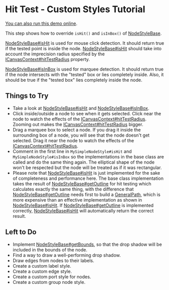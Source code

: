 <!--
 //////////////////////////////////////////////////////////////////////////////
 // @license
 // This demo file is part of yFiles for HTML 2.3.0.3.
 // Use is subject to license terms.
 //
 // Copyright (c) 2000-2020 by yWorks GmbH, Vor dem Kreuzberg 28,
 // 72070 Tuebingen, Germany. All rights reserved.
 //
 //////////////////////////////////////////////////////////////////////////////
-->
# Hit Test - Custom Styles Tutorial

[You can also run this demo online](https://live.yworks.com/demos/02-tutorial-custom-styles/05-hit-test/index.html).

This step shows how to override `isHit()` and `isInBox()` of [NodeStyleBase](https://docs.yworks.com/yfileshtml/#/api/NodeStyleBase).

[NodeStyleBase#isHit](https://docs.yworks.com/yfileshtml/#/api/NodeStyleBase#isHit) is used for mouse click detection. It should return true if the tested point is inside the node. [NodeStyleBase#isHit](https://docs.yworks.com/yfileshtml/#/api/NodeStyleBase#isHit) should take into account the imprecision radius specified by the [ICanvasContext#hitTestRadius](https://docs.yworks.com/yfileshtml/#/api/ICanvasContext#hitTestRadius) property.

[NodeStyleBase#isInBox](https://docs.yworks.com/yfileshtml/#/api/NodeStyleBase#isInBox) is used for marquee detection. It should return true if the node intersects with the "tested" box or lies completely inside. Also, it should be true if the "tested box" lies completely inside the node.

## Things to Try

- Take a look at [NodeStyleBase#isHit](https://docs.yworks.com/yfileshtml/#/api/NodeStyleBase#isHit) and [NodeStyleBase#isInBox](https://docs.yworks.com/yfileshtml/#/api/NodeStyleBase#isInBox).
- Click inside/outside a node to see when it gets selected. Click near the node to watch the effects of the [ICanvasContext#hitTestRadius](https://docs.yworks.com/yfileshtml/#/api/ICanvasContext#hitTestRadius). Zooming out makes the [ICanvasContext#hitTestRadius](https://docs.yworks.com/yfileshtml/#/api/ICanvasContext#hitTestRadius) bigger.
- Drag a marquee box to select a node. If you drag it inside the surrounding box of a node, you will see that the node doesn't get selected. Drag it near the node to watch the effects of the [ICanvasContext#hitTestRadius](https://docs.yworks.com/yfileshtml/#/api/ICanvasContext#hitTestRadius).
- Comment in the first line in `MySimpleNodeStyle#isHit` and `MySimpleNodeStyle#isInBox` so the implementations in the base class are called and do the same thing again. The elliptical shape of the node won't be respected but the node will be treated as if it was rectangular.
- Please note that [NodeStyleBase#isHit](https://docs.yworks.com/yfileshtml/#/api/NodeStyleBase#isHit) is just implemented for the sake of completeness and performance here. The base class implementation takes the result of [NodeStyleBase#getOutline](https://docs.yworks.com/yfileshtml/#/api/NodeStyleBase#getOutline) for hit testing which calculates exactly the same thing, with the difference that [NodeStyleBase#getOutline](https://docs.yworks.com/yfileshtml/#/api/NodeStyleBase#getOutline) needs first to build a [GeneralPath](https://docs.yworks.com/yfileshtml/#/api/GeneralPath), which is more expensive than an effective implementation as shown in [NodeStyleBase#isHit](https://docs.yworks.com/yfileshtml/#/api/NodeStyleBase#isHit). If [NodeStyleBase#getOutline](https://docs.yworks.com/yfileshtml/#/api/NodeStyleBase#getOutline) is implemented correctly, [NodeStyleBase#isHit](https://docs.yworks.com/yfileshtml/#/api/NodeStyleBase#isHit) will automatically return the correct result.

## Left to Do

- Implement [NodeStyleBase#getBounds](https://docs.yworks.com/yfileshtml/#/api/NodeStyleBase#getBounds), so that the drop shadow will be included in the bounds of the node.
- Find a way to draw a well-performing drop shadow.
- Draw edges from nodes to their labels.
- Create a custom label style.
- Create a custom edge style.
- Create a custom port style for nodes.
- Create a custom group node style.
